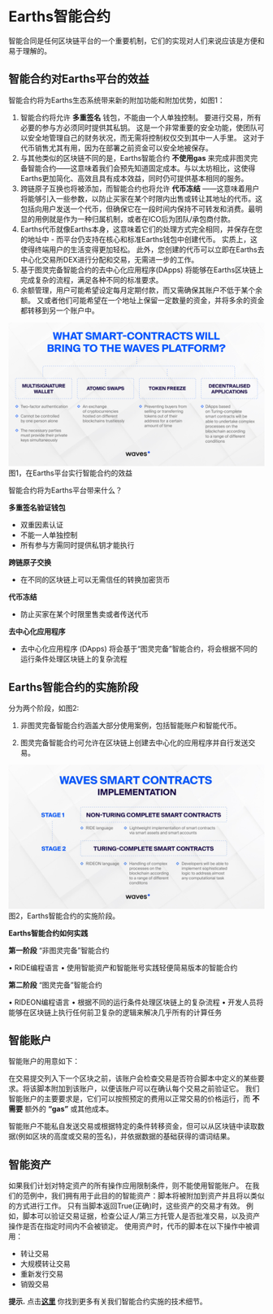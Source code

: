 # Earths智能合约

智能合同是任何区块链平台的一个重要机制，它们的实现对人们来说应该是方便和易于理解的。

## 智能合约对Earths平台的效益

智能合约将为Earths生态系统带来新的附加功能和附加优势，如图1：

1. 智能合约将允许 **多重签名** 钱包，不能由一个人单独控制。 要进行交易，所有必要的参与方必须同时提供其私钥。 这是一个非常重要的安全功能，使团队可以安全地管理自己的财务状况，而无需将控制权仅交到其中一人手里。 这对于代币销售尤其有用，因为在部署之前资金可以安全地被保存。
2. 与其他类似的区块链不同的是，Earths智能合约 **不使用gas** 来完成非图灵完备智能合约——这意味着我们会预先知道固定成本。与以太坊相比，这使得Earths更加简化、高效且具有成本效益，同时仍可提供基本相同的服务。
3. 跨链原子互换也将被添加，而智能合约也将允许 **代币冻结** ——这意味着用户将能够引入一些参数，以防止买家在某个时限内出售或转让其地址的代币。这包括向用户发送一个代币，但确保它在一段时间内保持不可转发和消费。最明显的用例就是作为一种归属机制，或者在ICO后为团队/承包商付款。
4. Earths代币就像Earths本身，这意味着它们的处理方式完全相同，并保存在您的地址中 - 而平台仍支持在核心和标准Earths钱包中创建代币。 实质上，这使得终端用户的生活变得更加轻松。 此外，您创建的代币可以立即在Earths去中心化交易所DEX进行分配和交易，无需进一步的工作。
5. 基于图灵完备智能合约的去中心化应用程序\(DApps\) 将能够在Earths区块链上完成复杂的流程，满足各种不同的标准要求。
6. 余额管理，用户可能希望设定每月定期付款，而又需确保其账户不低于某个余额。 又或者他们可能希望在一个地址上保留一定数量的资金，并将多余的资金都转移到另一个账户中。

![](/_assets/Benefits-of-Earths-Smart-Contracts.png)图1，在Earths平台实行智能合约的效益

智能合约将为Earths平台带来什么？

**多重签名验证钱包**
- 双重因素认证
- 不能一人单独控制
- 所有参与方需同时提供私钥才能执行

**跨链原子交换**
- 在不同的区块链上可以无需信任的转换加密货币

**代币冻结**
- 防止买家在某个时限里售卖或者传送代币

**去中心化应用程序**
- 去中心化应用程序 \(DApps\) 将会基于“图灵完备”智能合约，将会根据不同的运行条件处理区块链上的复杂流程


## Earths智能合约的实施阶段

分为两个阶段，如图2:

1. 非图灵完备智能合约涵盖大部分使用案例，包括智能账户和智能代币。

2. 图灵完备智能合约可允许在区块链上创建去中心化的应用程序并自行发送交易。

![](/_assets/Stages-of-Earths-Smart-Contracts-Implementation.png)图2，Earths智能合约的实施阶段。

**Earths智能合约如何实践**

**第一阶段**	     “非图灵完备”智能合约

•	RIDE编程语言
•	使用智能资产和智能账号实践轻便简易版本的智能合约

**第二阶段**     “图灵完备”智能合约

•	RIDEON编程语言
•	根据不同的运行条件处理区块链上的复杂流程
•	开发人员将能够在区块链上执行任何前卫复杂的逻辑来解决几乎所有的计算任务


## 智能账户

智能账户的用意如下：

在交易提交列入下一个区块之前，该账户会检查交易是否符合脚本中定义的某些要求。将该脚本附加到该账户，以便该账户可以在确认每个交易之前验证它。 我们智能账户的主要要求是，它们可以按照预定的费用以正常交易的价格运行，而 **不需要** 额外的 **“gas”** 或其他成本。

智能账户不能私自发送交易或根据特定的条件转移资金，但可以从区块链中读取数据\(例如区块的高度或交易的签名\)，并依据数据的基础获得的谓词结果。

## 智能资产

如果我们计划对特定资产的所有操作应用限制条件，则不能使用智能账户。 在我们的范例中，我们拥有用于此目的的智能资产：脚本将被附加到资产并且将以类似的方式进行工作。 只有当脚本返回True\(正确\)时，这些资产的交易才有效。 例如，脚本可以验证交易证据，检查公证人/第三方托管人是否批准交易，以及资产操作是否在指定时间内不会被锁定。 使用资产时，代币的脚本在以下操作中被调用：

* 转让交易
* 大规模转让交易
* 重新发行交易
* 销毁交易

**提示.** 点击[**这里**](/technical-details/earths-contracts-language-description.md) 你找到更多有关我们智能合约实施的技术细节。
